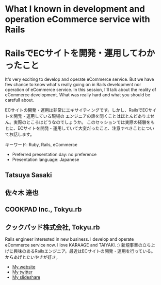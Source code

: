 # What I known in development and operation eCommerce service with Rails
# RailsでECサイトを開発・運用してわかったこと

It's very exciting to develop and operate eCommerce service.
But we have few chance to know what's really going on in Rails development nor operation of eCommerce service.
In this session, I'll talk about the reality of eCommerce development. What was really hard and what you should be carefull about.

ECサイトの開発・運用は非常にエキサイティングです。しかし、RailsでECサイトを開発・運用している現場の
エンジニアの話を聞くことはほとんどありません。実際のところはどうなのでしょうか。
このセッションでは実際の経験をもとに、ECサイトを開発・運用していて大変だったこと、注意すべきことについてお話します。

キーワード: Ruby, Rails, eCommerce

- Preferred presentation day: no preference
- Presentation language: Japanese

## Tatsuya Sasaki
## 佐々木 達也

## COOKPAD Inc., Tokyu.rb
## クックパッド株式会社, Tokyu.rb

Rails engineer interested in new business. I develop and operate eCommerce service now. I love KARAAGE and TAIYAKI. :)
新規事業の立ち上げに興味のあるRailsエンジニア。最近はECサイトの開発・運用を行っている。からあげとたいやきが好き。

- [My website](http://blog.livedoor.jp/sasata299)
- [My twitter](https://twitter.com/#!/sasata299)
- [My slideshare](http://www.slideshare.net/sasata299)

